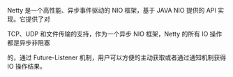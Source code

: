 Netty 是一个高性能、异步事件驱动的 NIO 框架，基于 JAVA NIO 提供的 API 实现。它提供了对

TCP、UDP 和文件传输的支持，作为一个异步 NIO 框架，Netty 的所有 IO 操作都是异步非阻塞

的，通过 Future-Listener 机制，用户可以方便的主动获取或者通过通知机制获得 IO 操作结果。
